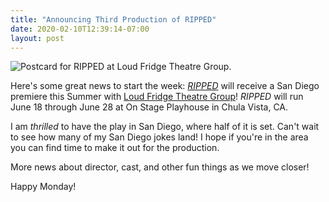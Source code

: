 ```yaml
---
title: "Announcing Third Production of RIPPED"
date: 2020-02-10T12:39:14-07:00
layout: post
---
```


![Postcard for RIPPED at Loud Fridge Theatre Group.](/images/ripped_loud_fridge_theatre_group.jpg)

Here's some great news to start the week: [*RIPPED*](https://newplayexchange.org/plays/70552/ripped) will receive a San Diego premiere this Summer with [Loud Fridge Theatre Group](https://www.loudfridgetheatre.com/)! *RIPPED* will run June 18 through June 28 at On Stage Playhouse in Chula Vista, CA.

I am *thrilled* to have the play in San Diego, where half of it is set. Can't wait to see how many of my San Diego jokes land! I hope if you're in the area you can find time to make it out for the production.

More news about director, cast, and other fun things as we move closer!

Happy Monday!
